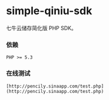 simple-qiniu-sdk
================

七牛云储存简化版 PHP SDK。

### 依赖

    PHP >= 5.3

### 在线测试

    [http://pencily.sinaapp.com/test.php](http://pencily.sinaapp.com/test.php)
